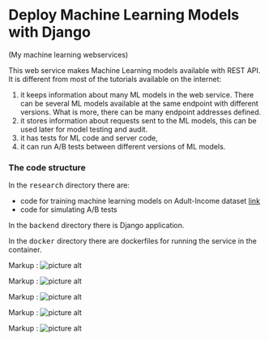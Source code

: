 # Deploy Machine Learning Models with Django
(My machine learning webservices)

This web service makes Machine Learning models available with REST API. It is different from most of the tutorials available on the internet: 
1. it keeps information about many ML models in the web service. There can be several ML models available at the same endpoint with different versions. What is more, there can be many endpoint addresses defined. 
2. it stores information about requests sent to the ML models, this can be used later for model testing and audit.
3. it has tests for ML code and server code,
4. it can run A/B tests between different versions of ML models.


### The code structure 
In the <kbd>research</kbd> directory there are:
* code for training machine learning models on Adult-Income dataset [link](https://raw.githubusercontent.com/pplonski/datasets-for-start/master/adult/data.csv) 
* code for simulating A/B tests 

In the <kbd>backend</kbd> directory there is Django application.

In the <kbd>docker</kbd> directory there are dockerfiles for running the service in the container.


Markup : ![picture alt]("https://github.com/Kumar021/ml_web_services/blob/main/image/ml_algorithm_code.png")

Markup : ![picture alt]("https://github.com/Kumar021/ml_web_services/blob/main/image/ab_test.png")

Markup : ![picture alt]("https://github.com/Kumar021/ml_web_services/blob/main/image/api_endpoints.png")

Markup : ![picture alt]("https://github.com/Kumar021/ml_web_services/blob/main/image/Predict-%E2%80%93-result_endpoints.png")

Markup : ![picture alt]("https://github.com/Kumar021/ml_web_services/blob/main/image/MLRequest-object-2-Change-ml-request-Django-site-admin.png")
